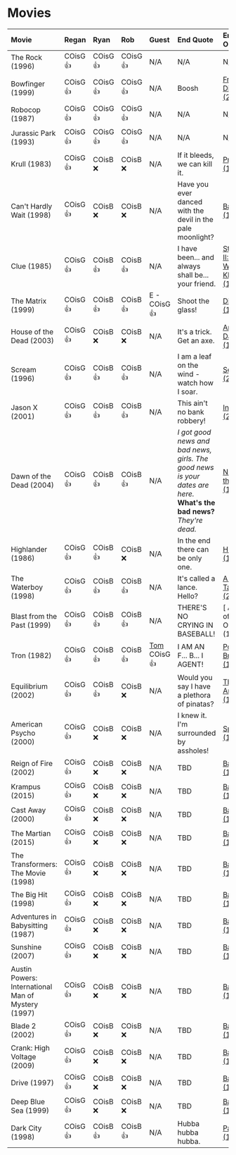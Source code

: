 # Movies

| Movie                                              | Regan    | Ryan     | Rob      | Guest | End Quote          | End Quote Origin                                                      |
| :------------------------------------------------- | :------- | :------- | :------- | :----------------- |:----------------- | :-------------------------------------------------------------------- |
| The Rock (1996)                                    | COisG 👍 | COisG 👍 | COisG 👍 | N/A                | N/A                | N/A                                                                   |
| Bowfinger (1999)                                   | COisG 👍 | COisG 👍 | COisG 👍 | N/A       | Boosh              | [Frisky Dingo (2006)](https://en.wikipedia.org/wiki/Frisky_Dingo)     |
| Robocop (1987)                                     | COisG 👍 | COisG 👍 | COisG 👍 | N/A              | N/A                | N/A                             |
| Jurassic Park (1993)                               | COisG 👍 | COisG 👍 | COisG 👍 | N/A        | N/A                | N/A                                   |
| Krull (1983)                                       | COisG 👍 | COisB ❌ | COisB ❌ | N/A      | If it bleeds, we can kill it.               | [Predator (1987)](https://en.wikipedia.org/wiki/Predator_(film))    |
| Can't Hardly Wait (1998)                           | COisG 👍 | COisB ❌ | COisB ❌ | N/A                | Have you ever danced with the devil in the pale moonlight?               | [Batman (1989)](https://en.wikipedia.org/wiki/Batman_(1989_film))      |
| Clue (1985)                                        | COisG 👍 | COisB 👍 | COisB 👍 | N/A              | I have been... and always shall be... your friend.              | [Star Trek II: The Wrath of Khan (1982)](https://en.wikipedia.org/wiki/Star_Trek_II:_The_Wrath_of_Khan)      |
| The Matrix (1999)                                  | COisG 👍 | COisB 👍 | COisB 👍 | E - COisG 👍       |  Shoot the glass!              | [Die Hard (1988)](https://en.wikipedia.org/wiki/Die_Hard)      |
| House of the Dead (2003)                           | COisG 👍 | COisB ❌ | COisB ❌ | N/A         | It's a trick. Get an axe.                | [Army of Darkness (1992)](https://en.wikipedia.org/wiki/Army_of_Darkness)      |
| Scream (1996)                                      | COisG 👍 | COisB 👍 | COisB 👍 | N/A    | I am a leaf on the wind - watch how I soar.   | [Serenity (2005)](https://en.wikipedia.org/wiki/Serenity_(2005_film))      |
| Jason X (2001)                                     | COisG 👍 | COisB 👍 | COisB 👍 | N/A                | This ain't no bank robbery!     | [Inside Man (2006)](https://en.wikipedia.org/wiki/Inside_Man)      |
| Dawn of the Dead (2004)                            | COisG 👍 | COisB 👍 | COisB 👍 | N/A                | *I got good news and bad news, girls. The good news is your dates are here.* <br> **What's the bad news?** <br> *They're dead.*              | [Night of the Creeps (1986)](https://en.wikipedia.org/wiki/Night_of_the_Creeps)      |
| Highlander (1986)                                  | COisG 👍 | COisB 👍 | COisB ❌ | N/A                | In the end there can be only one. | [Highlander (1986)](https://en.wikipedia.org/wiki/Highlander_(film))      |
| The Waterboy (1998)                                | COisG 👍 | COisB 👍 | COisB 👍 | N/A                | It's called a lance. Hello?   | [A Knight's Tale (2001)](https://en.wikipedia.org/wiki/A_Knight%27s_Tale)      |
| Blast from the Past (1999)                         | COisG 👍 | COisB 👍 | COisB 👍 | N/A                | THERE'S NO CRYING IN BASEBALL! | [ A League of Their Own (1992)] | (https://en.wikipedia.org/wiki/A_League_of_Their_Own)      |
| Tron (1982)                                        | COisG 👍 | COisB 👍 | COisB 👍 | [Tom](https://thetomcastpopcast.transistor.fm/)  COisG 👍    | I AM AN F... B... I AGENT!    | [Point Break (1991)](https://en.wikipedia.org/wiki/Point_Break_(2015_film))      |
| Equilibrium (2002)                                 | COisG 👍 | COisB 👍 | COisB ❌ | N/A             |  Would you say I have a plethora of pinatas?           | [Three Amigos! (1986)](https://en.wikipedia.org/wiki/Three_Amigos)     |
| American Psycho (2000)                             | COisG 👍 | COisB ❌ | COisB ❌ | N/A                | I knew it. I'm surrounded by assholes!   | [Spaceballs (1987)](https://en.wikipedia.org/wiki/Spaceballs)      |I knew it. I'm surrounded by assholes!
| Reign of Fire (2002)                               | COisG 👍 | COisB ❌ | COisB ❌ | N/A                | TBD                | [Batman (1989)](<https://en.wikipedia.org/wiki/Predator_(film)>)      |
| Krampus (2015)                                     | COisG 👍 | COisB ❌ | COisB ❌ | N/A                |TBD                | [Batman (1989)](<https://en.wikipedia.org/wiki/Predator_(film)>)      |
| Cast Away (2000)                                   | COisG 👍 | COisB ❌ | COisB ❌ | N/A                |TBD                | [Batman (1989)](<https://en.wikipedia.org/wiki/Predator_(film)>)      |
| The Martian (2015)                                 | COisG 👍 | COisB ❌ | COisB ❌ | N/A                |TBD                | [Batman (1989)](<https://en.wikipedia.org/wiki/Predator_(film)>)      |
| The Transformers: The Movie (1998)                 | COisG 👍 | COisB ❌ | COisB ❌ | N/A                |TBD                | [Batman (1989)](<https://en.wikipedia.org/wiki/Predator_(film)>)      |
| The Big Hit (1998)                                 | COisG 👍 | COisB ❌ | COisB ❌ | N/A                | TBD                | [Batman (1989)](<https://en.wikipedia.org/wiki/Predator_(film)>)      |
| Adventures in Babysitting (1987)                   | COisG 👍 | COisB ❌ | COisB ❌ | N/A                |TBD                | [Batman (1989)](<https://en.wikipedia.org/wiki/Predator_(film)>)      |
| Sunshine (2007)                                    | COisG 👍 | COisB ❌ | COisB ❌ | N/A                |TBD                | [Batman (1989)](<https://en.wikipedia.org/wiki/Predator_(film)>)      |
| Austin Powers: International Man of Mystery (1997) | COisG 👍 | COisB ❌ | COisB ❌ | N/A                |TBD                | [Batman (1989)](<https://en.wikipedia.org/wiki/Predator_(film)>)      |
| Blade 2 (2002)                                     | COisG 👍 | COisB ❌ | COisB ❌ | N/A                |TBD                | [Batman (1989)](<https://en.wikipedia.org/wiki/Predator_(film)>)      |
| Crank: High Voltage (2009)                         | COisG 👍 | COisB ❌ | COisB ❌ | N/A                |TBD                | [Batman (1989)](<https://en.wikipedia.org/wiki/Predator_(film)>)      |
| Drive (1997)                                       | COisG 👍 | COisB ❌ | COisB ❌ | N/A                |TBD                | [Batman (1989)](<https://en.wikipedia.org/wiki/Predator_(film)>)      |
| Deep Blue Sea (1999)                               | COisG 👍 | COisB ❌ | COisB ❌ | N/A                |TBD                | [Batman (1989)](<https://en.wikipedia.org/wiki/Predator_(film)>)      |
| Dark City (1998)                                   | COisG 👍 | COisB 👍 | COisB 👍 | N/A                | Hubba hubba hubba. | [Payback (1998)](<https://en.wikipedia.org/wiki/Payback_(1999_film)>) |
